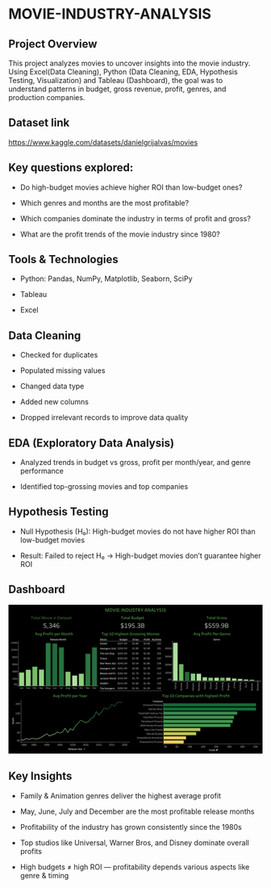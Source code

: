 # MOVIE-INDUSTRY-ANALYSIS

## Project Overview

This project analyzes movies to uncover insights into the movie industry. Using Excel(Data Cleaning), Python (Data Cleaning, EDA, Hypothesis Testing, Visualization) and Tableau (Dashboard), the goal was to understand patterns in budget, gross revenue, profit, genres, and production companies.


## Dataset link

https://www.kaggle.com/datasets/danielgrijalvas/movies

## Key questions explored:

* Do high-budget movies achieve higher ROI than low-budget ones?

* Which genres and months are the most profitable?

* Which companies dominate the industry in terms of profit and gross?

* What are the profit trends of the movie industry since 1980?


## Tools & Technologies

* Python: Pandas, NumPy, Matplotlib, Seaborn, SciPy

* Tableau
  
* Excel


## Data Cleaning

* Checked for duplicates

* Populated missing values

* Changed data type

* Added new columns

* Dropped irrelevant records to improve data quality


## EDA (Exploratory Data Analysis)

* Analyzed trends in budget vs gross, profit per month/year, and genre performance

* Identified top-grossing movies and top companies

## Hypothesis Testing

* Null Hypothesis (H₀): High-budget movies do not have higher ROI than low-budget movies

* Result: Failed to reject H₀ → High-budget movies don’t guarantee higher ROI

## Dashboard

![image alt](https://github.com/ajoalenjeen/MOVIE-INDUSTRY-ANALYSIS/blob/da41d254175fd59d2373446e62df13da5b72dd4c/Movie%20Data%20Dashboard.png)

## Key Insights

* Family & Animation genres deliver the highest average profit

* May, June, July and December are the most profitable release months

* Profitability of the industry has grown consistently since the 1980s

* Top studios like Universal, Warner Bros, and Disney dominate overall profits

* High budgets ≠ high ROI — profitability depends various aspects like genre & timing

